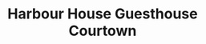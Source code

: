 ---
title: "Harbour House Guesthouse Courtown"
address: "Courtown Harbour Gorey Co. Wexford Co. Wexford"
tel: "(053)9425117"
county: "Wexford"
category: "Guesthouses"
type: "Content"
lat: "52.64361972"
lng: "-6.229659874"
---